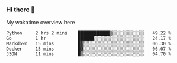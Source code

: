 ### Hi there 👋

<!--
**Jassy930/Jassy930** is a ✨ _special_ ✨ repository because its `README.md` (this file) appears on your GitHub profile.

Here are some ideas to get you started:

- 🔭 I’m currently working on ...
- 🌱 I’m currently learning ...
- 👯 I’m looking to collaborate on ...
- 🤔 I’m looking for help with ...
- 💬 Ask me about ...
- 📫 How to reach me: ...
- 😄 Pronouns: ...
- ⚡ Fun fact: ...
-->

My wakatime overview here
<!--START_SECTION:waka-->
```text
Python     2 hrs 2 mins    ████████████▒░░░░░░░░░░░░   49.22 % 
Go         1 hr            ██████░░░░░░░░░░░░░░░░░░░   24.17 % 
Markdown   15 mins         █▓░░░░░░░░░░░░░░░░░░░░░░░   06.30 % 
Docker     15 mins         █▓░░░░░░░░░░░░░░░░░░░░░░░   06.07 % 
JSON       11 mins         █▒░░░░░░░░░░░░░░░░░░░░░░░   04.70 % 
```
<!--END_SECTION:waka-->

